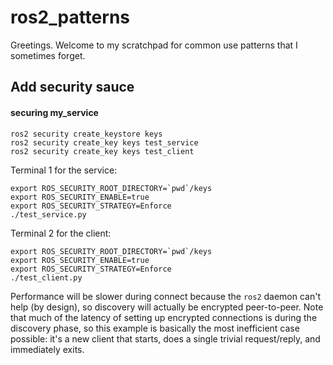 # ros2_patterns

Greetings. Welcome to my scratchpad for common use patterns that I sometimes
forget.

## Add security sauce

#### securing my_service

```
ros2 security create_keystore keys
ros2 security create_key keys test_service
ros2 security create_key keys test_client
```

Terminal 1 for the service:
```
export ROS_SECURITY_ROOT_DIRECTORY=`pwd`/keys
export ROS_SECURITY_ENABLE=true
export ROS_SECURITY_STRATEGY=Enforce
./test_service.py
```

Terminal 2 for the client:
```
export ROS_SECURITY_ROOT_DIRECTORY=`pwd`/keys
export ROS_SECURITY_ENABLE=true
export ROS_SECURITY_STRATEGY=Enforce
./test_client.py
```

Performance will be slower during connect because the `ros2` daemon can't
help (by design), so discovery will actually be encrypted peer-to-peer. Note
that much of the latency of setting up encrypted connections is during the
discovery phase, so this example is basically the most inefficient case
possible: it's a new client that starts, does a single trivial request/reply,
and immediately exits.

